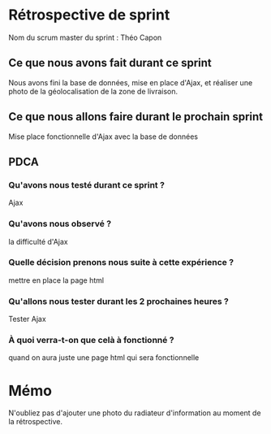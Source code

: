 # Rétrospective de sprint

Nom du scrum master du sprint : Théo Capon

## Ce que nous avons fait durant ce sprint
Nous avons fini la base de données, mise en place d'Ajax, et réaliser une photo de la géolocalisation de la zone de livraison.

## Ce que nous allons faire durant le prochain sprint
Mise place fonctionnelle d'Ajax avec la base de données

## PDCA 
### Qu'avons nous testé durant ce sprint ? 
Ajax
### Qu'avons nous observé ? 
la difficulté d'Ajax
### Quelle décision prenons nous suite à cette expérience ? 
mettre en place la page html
### Qu'allons nous tester durant les 2 prochaines heures ? 
Tester Ajax
### À quoi verra-t-on que celà à fonctionné ?
quand on aura juste une page html qui sera fonctionnelle

# Mémo
N'oubliez pas d'ajouter une photo du radiateur d'information au moment de la rétrospective.